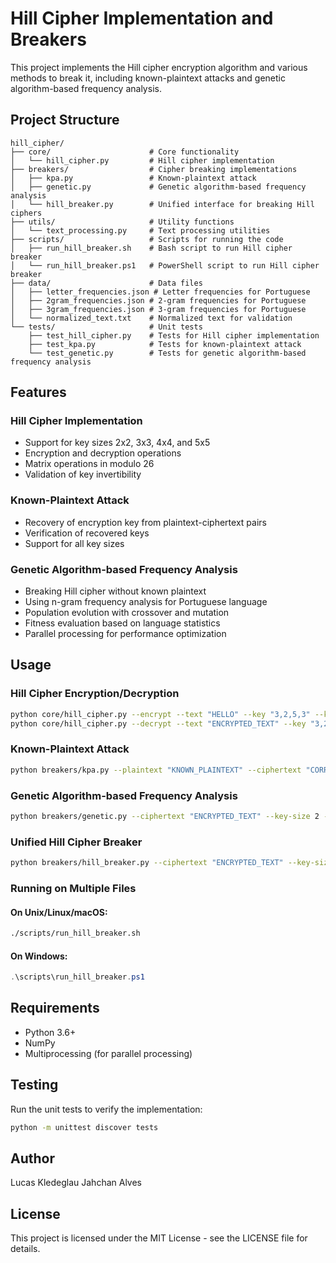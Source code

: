 # Hill Cipher Implementation and Breakers

This project implements the Hill cipher encryption algorithm and various methods to break it, including known-plaintext attacks and genetic algorithm-based frequency analysis.

## Project Structure

```
hill_cipher/
├── core/                      # Core functionality
│   └── hill_cipher.py         # Hill cipher implementation
├── breakers/                  # Cipher breaking implementations
│   ├── kpa.py                 # Known-plaintext attack
│   ├── genetic.py             # Genetic algorithm-based frequency analysis
│   └── hill_breaker.py        # Unified interface for breaking Hill ciphers
├── utils/                     # Utility functions
│   └── text_processing.py     # Text processing utilities
├── scripts/                   # Scripts for running the code
│   ├── run_hill_breaker.sh    # Bash script to run Hill cipher breaker
│   └── run_hill_breaker.ps1   # PowerShell script to run Hill cipher breaker
├── data/                      # Data files
│   ├── letter_frequencies.json # Letter frequencies for Portuguese
│   ├── 2gram_frequencies.json # 2-gram frequencies for Portuguese
│   ├── 3gram_frequencies.json # 3-gram frequencies for Portuguese
│   └── normalized_text.txt    # Normalized text for validation
└── tests/                     # Unit tests
    ├── test_hill_cipher.py    # Tests for Hill cipher implementation
    ├── test_kpa.py            # Tests for known-plaintext attack
    └── test_genetic.py        # Tests for genetic algorithm-based frequency analysis
```

## Features

### Hill Cipher Implementation

- Support for key sizes 2x2, 3x3, 4x4, and 5x5
- Encryption and decryption operations
- Matrix operations in modulo 26
- Validation of key invertibility

### Known-Plaintext Attack

- Recovery of encryption key from plaintext-ciphertext pairs
- Verification of recovered keys
- Support for all key sizes

### Genetic Algorithm-based Frequency Analysis

- Breaking Hill cipher without known plaintext
- Using n-gram frequency analysis for Portuguese language
- Population evolution with crossover and mutation
- Fitness evaluation based on language statistics
- Parallel processing for performance optimization

## Usage

### Hill Cipher Encryption/Decryption

```bash
python core/hill_cipher.py --encrypt --text "HELLO" --key "3,2,5,3" --key-size 2
python core/hill_cipher.py --decrypt --text "ENCRYPTED_TEXT" --key "3,2,5,3" --key-size 2
```

### Known-Plaintext Attack

```bash
python breakers/kpa.py --plaintext "KNOWN_PLAINTEXT" --ciphertext "CORRESPONDING_CIPHERTEXT" --key-size 2
```

### Genetic Algorithm-based Frequency Analysis

```bash
python breakers/genetic.py --ciphertext "ENCRYPTED_TEXT" --key-size 2 --generations 100
```

### Unified Hill Cipher Breaker

```bash
python breakers/hill_breaker.py --ciphertext "ENCRYPTED_TEXT" --key-size 2 --method auto
```

### Running on Multiple Files

#### On Unix/Linux/macOS:

```bash
./scripts/run_hill_breaker.sh
```

#### On Windows:

```powershell
.\scripts\run_hill_breaker.ps1
```

## Requirements

- Python 3.6+
- NumPy
- Multiprocessing (for parallel processing)

## Testing

Run the unit tests to verify the implementation:

```bash
python -m unittest discover tests
```

## Author

Lucas Kledeglau Jahchan Alves

## License

This project is licensed under the MIT License - see the LICENSE file for details.
